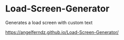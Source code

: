 # Load-Screen-Generator
Generates a load screen with custom text

https://angelferndz.github.io/Load-Screen-Generator/
